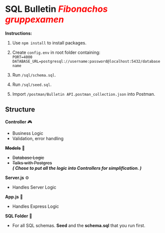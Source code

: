 # **SQL Bulletin** <span style="color:red">**_Fibonachos gruppexamen_**</span>

**Instructions:**

1. Use `npm install` to install packages.

2. Create `config.env` in root folder containing: <br>`PORT=4000`<br>
   `DATABASE_URL=postgresql://username:password@localhost:5432/databasename`

3. Run `/sql/schema.sql`.

4. Run `/sql/seed.sql`.

5. Import `/postman/Bulletin API.postman_collection.json` into Postman.

## Structure

**Controller** 🎮

- Business Logic
- Validation, error handling

~~**Models**~~ 📝

- ~~Database Logic~~
- ~~Talks with Postgres~~
  <br>
  **_( Chose to put all the logic into Controllers for simplification. )_**

**Server.js** ⚙️

- Handles Server Logic

**App.js** 📲

- Handles Express Logic

**SQL Folder** 📐

- For all SQL schemas. **Seed** and the **schema.sql** that you run first.
